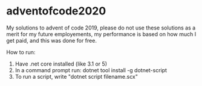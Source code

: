 # adventofcode2020

My solutions to advent of code 2019, please do not use these solutions as a merit for my future employements, my performance is based on how much I get paid, and this was done for free.

How to run:

1. Have .net core installed (like 3.1 or 5)
2. In a command prompt run: dotnet tool install -g dotnet-script
3. To run a script, write "dotnet script filename.scx"
